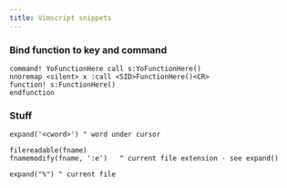 ```yaml
---
title: Vimscript snippets
---
```


### Bind function to key and command

    command! YoFunctionHere call s:YoFunctionHere()
    nnoremap <silent> x :call <SID>FunctionHere()<CR>
    function! s:FunctionHere()
    endfunction

### Stuff

    expand('<cword>') " word under cursor

    filereadable(fname)
    fnamemodify(fname, ':e')   " current file extension - see expand()

    expand("%") " current file
